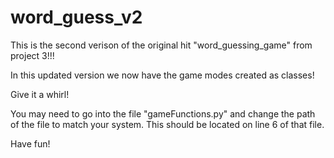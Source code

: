 # word_guess_v2
This is the second verison of the original hit "word_guessing_game" from project 3!!!

In this updated version we now have the game modes created as classes!

Give it a whirl! 

You may need to go into the file "gameFunctions.py" and change the path of the file to match your system.
This should be located on line 6 of that file.


Have fun!
